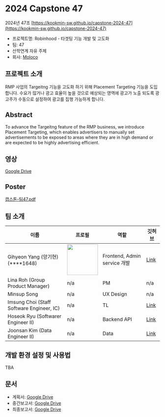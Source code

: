 # 2024 Capstone 47

2024년 47조 [https://kookmin-sw.github.io/capstone-2024-47](https://kookmin-sw.github.io/capstone-2024-47)

- 프로젝트명: Robinhood - 타겟팅 기능 개발 및 고도화
- 팀: 47
- 산학연계 자유 주제
- 회사: [Moloco](https://www.moloco.com)

## 프로젝트 소개

RMP 사업의 Targeitng 기능을 고도화 하기 위해 Placement Targeting 기능을 도입합니다. 수요가 많거나 광고 효율이 높을 것으로 예상되는 영역에 광고가 노출 되도록 광고주가 수동으로 설정하여 광고를 집행 가능하게 합니다. 


## Abstract

To advance the Targeitng feature of the RMP business, we introduce Placement Targeting, which enables advertisers to manually set advertisements to be exposed to areas where they are in high demand or are expected to be highly advertising efficient.


## 영상

[Google Drive](https://drive.google.com/file/d/1dIwFc-SL22i4L3_1yCAigNjBjd-Unhdw/view?usp=sharing)
  
## Poster
[캡스톤-팀47.pdf](https://github.com/kookmin-sw/capstone-2024-47/files/15416908/-.47.pdf)



## 팀 소개

| 이름                                      | 프로필                                                                                                                                      | 역할                         | 깃허브                                        |
|-------------------------------------------|---------------------------------------------------------------------------------------------------------------------------------------------|------------------------------|-----------------------------------------------|
| Gihyeon Yang (양기현)(****1648)           | <img src="https://avatars.githubusercontent.com/u/13868235?s=400&u=09c390155174dd0481439c6f4307af29104bc553&v=4" width="100" height="100"/> | Frontend, Admin service 개발 | [Link](https://github.com/dexterastin)        |
| Lina Roh (Group Product Manager)          | n/a                                                                                                                                         | PM                           | n/a                                           |
| Minsup Song                               | n/a                                                                                                                                         | UX Design                    | n/a                                           |
| Imsung Choi (Staff Software Engineer, IC) | n/a                                                                                                                                         | TL                           | [Link](https://github.com/imsung-moloco)      |
| Hoseok Ryu (Softwarer Engineer II)        | n/a                                                                                                                                         | Backend API                  | [Link](https://github.com/rhs0266)            |
| Joonsan Kim (Data Engineer II)            | n/a                                                                                                                                         | Data                         | [Link](https://github.com/joonsan-kim-moloco) |


## 개발 환경 설정 및 사용법

TBA

## 문서
- 계획서: [Google Drive](https://drive.google.com/drive/folders/1ouVTKWl9J7WYLbqHUZ1SJ9wr4CZOxbV6?usp=sharing)
- 중간보고서: [Google Drive](https://drive.google.com/drive/folders/1wKlHEw1AjS7kXcX5lFVaCRqowneZSyUg?usp=sharing)
- 최종보고서: [Google Drive](https://drive.google.com/drive/folders/14ixx7vRZLCkfIiCQlem504Ns9IRI_JWe?usp=sharing)
